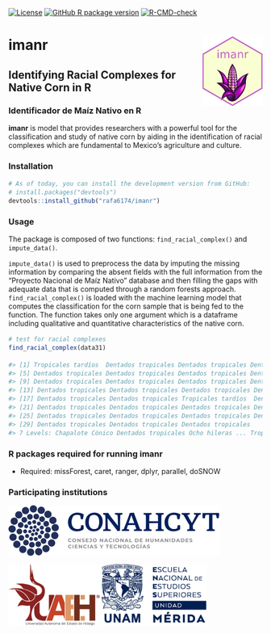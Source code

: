 
<!-- badges: start -->

[![License](https://img.shields.io/badge/License-GPL3-blue.svg)](https://github.com/rafa6174/imanr/blob/master/LICENSE.md)
[![GitHub R package
version](https://img.shields.io/github/r-package/v/rafa6174/imanr)](https://github.com/rafa6174/imanr)
[![R-CMD-check](https://github.com/rafa6174/imanr/actions/workflows/R-CMD-check.yaml/badge.svg)](https://github.com/rafa6174/imanr/actions/workflows/R-CMD-check.yaml)
<!-- [![CRAN/METACRAN](https://img.shields.io/cran/v/ecocbo)](https://cran.r-project.org/package=ecocbo) -->
<!--  [![GitHub R package version](https://img.shields.io/badge/R-v1.0.0-orange)](https://github.com/rafa6174/imanr) -->
<!-- ![CRAN downloads](https://cranlogs.r-pkg.org/badges/grand-total/imanr?color=yellow) -->
<!-- badges: end -->

# imanr <a href="https://github.com/rafa6174/imanr"><img src="vignettes/images/hex-imanr.png" align="right" height="138" /></a>

## Identifying Racial Complexes for Native Corn in R

### Identificador de Maíz Nativo en R

**imanr** is model that provides researchers with a powerful tool for
the classification and study of native corn by aiding in the
identification of racial complexes which are fundamental to Mexico’s
agriculture and culture.

### Installation

``` r
# As of today, you can install the development version from GitHub:
# install.packages("devtools")
devtools::install_github("rafa6174/imanr")
```

### Usage

The package is composed of two functions: `find_racial_complex()` and
`impute_data()`.

`impute_data()` is used to preprocess the data by imputing the missing
information by comparing the absent fields with the full information
from the “Proyecto Nacional de Maíz Nativo” database and then filling
the gaps with adequate data that is computed through a random forests
approach. `find_racial_complex()` is loaded with the machine learning
model that computes the classification for the corn sample that is being
fed to the function. The function takes only one argument which is a
dataframe including qualitative and quantitative characteristics of the
native corn.

``` r
# test for racial complexes
find_racial_complex(data31)

#> [1] Tropicales tardíos  Dentados tropicales Dentados tropicales Dentados tropicales
#> [5] Dentados tropicales Dentados tropicales Dentados tropicales Dentados tropicales
#> [9] Dentados tropicales Dentados tropicales Dentados tropicales Dentados tropicales
#> [13] Dentados tropicales Dentados tropicales Dentados tropicales Dentados tropicales
#> [17] Dentados tropicales Dentados tropicales Tropicales tardíos  Dentados tropicales
#> [21] Dentados tropicales Dentados tropicales Dentados tropicales Dentados tropicales
#> [25] Dentados tropicales Dentados tropicales Dentados tropicales Dentados tropicales
#> [29] Dentados tropicales Dentados tropicales Dentados tropicales
#> 7 Levels: Chapalote Cónico Dentados tropicales Ocho hileras ... Tropicales tardíos
```

### R packages required for running imanr

- Required: missForest, caret, ranger, dplyr, parallel, doSNOW

### Participating institutions

![](man/figures/logoCONACYT.png)

<img src="man/figures/logoUAEH.png" height="121" />
<img src="man/figures/logoENES.png" height="121" />
